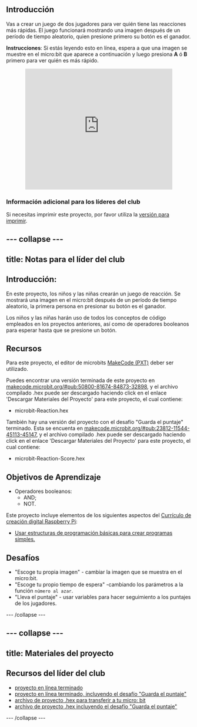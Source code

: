 ## Introducción

Vas a crear un juego de dos jugadores para ver quién tiene las reacciones más rápidas. El juego funcionará mostrando una imagen después de un período de tiempo aleatorio, quien presione primero su botón es el ganador.

**Instrucciones**: Si estás leyendo esto en línea, espera a que una imagen se muestre en el micro:bit que aparece a continuación y luego presiona **A** ó **B** primero para ver quién es más rápido.

<div class="trinket" style="width:400px;margin: 0 auto;">
<div style="position:relative;height:0;padding-bottom:81.97%;overflow:hidden;"><iframe style="position:absolute;top:0;left:0;width:100%;height:100%;" src="https://makecode.microbit.org/---run?id=_RAu6KxHvEXMp" allowfullscreen="allowfullscreen" sandbox="allow-popups allow-scripts allow-same-origin" frameborder="0"></iframe></div>
</div>

### Información adicional para los líderes del club

Si necesitas imprimir este proyecto, por favor utiliza la [versión para imprimir](https://projects.raspberrypi.org/en/projects/reaction/print).

## \--- collapse \---

## title: Notas para el líder del club

## Introducción:

En este proyecto, los niños y las niñas crearán un juego de reacción. Se mostrará una imagen en el micro:bit después de un período de tiempo aleatorio, la primera persona en presionar su botón es el ganador.

Los niños y las niñas harán uso de todos los conceptos de código empleados en los proyectos anteriores, así como de operadores booleanos para esperar hasta que se presione un botón.

## Recursos

Para este proyecto, el editor de microbits [MakeCode (PXT)](http://jumpto.cc/pxt-new) deber ser utilizado.

Puedes encontrar una versión terminada de este proyecto en [makecode.microbit.org/#pub:50800-81674-84873-32898](https://makecode.microbit.org/#pub:50800-81674-84873-32898), y el archivo compilado .hex puede ser descargado haciendo click en el enlace 'Descargar Materiales del Proyecto' para este proyecto, el cual contiene:

+ microbit-Reaction.hex

También hay una versión del proyecto con el desafío "Guarda el puntaje" terminado. Esta se encuenta en [makecode.microbit.org/#pub:23812-11544-45113-45147](https://makecode.microbit.org/#pub:23812-11544-45113-45147), y el archivo compilado .hex puede ser descargado haciendo click en el enlace 'Descargar Materiales del Proyecto' para este proyecto, el cual contiene:

+ microbit-Reaction-Score.hex

## Objetivos de Aprendizaje

+ Operadores booleanos: 
    + AND;
    + NOT.

Este proyecto incluye elementos de los siguientes aspectos del [Currículo de creación digital Raspberry Pi](http://rpf.io/curriculum):

+ [Usar estructuras de programación básicas para crear programas simples.](https://www.raspberrypi.org/curriculum/programming/creator)

## Desafíos

+ "Escoge tu propia imagen" - cambiar la imagen que se muestra en el micro:bit.
+ "Escoge tu propio tiempo de espera" -cambiando los parámetros a la función `número al azar`.
+ "Lleva el puntaje" - usar variables para hacer seguimiento a los puntajes de los jugadores.

\--- /collapse \---

## \--- collapse \---

## title: Materiales del proyecto

## Recursos del líder del club

+ [proyecto en línea terminado](https://makecode.microbit.org/#pub:50800-81674-84873-32898)
+ [proyecto en línea terminado, incluyendo el desafío "Guarda el puntaje"](https://makecode.microbit.org/#pub:23812-11544-45113-45147)
+ [archivo de proyecto .hex para transferir a tu micro: bit](resources/microbit-Reaction.hex)
+ [archivo de proyecto .hex incluyendo el desafío "Guarda el puntaje"](resources/microbit-Reaction-Score.hex)

\--- /collapse \---